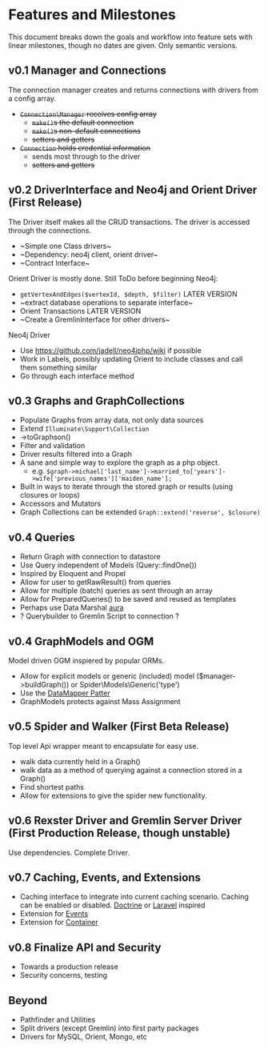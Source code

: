 # Features and Milestones
This document breaks down the goals and workflow into feature sets with linear milestones, though no dates are given. Only semantic versions.

## v0.1 Manager and Connections
The connection manager creates and returns connections with drivers from a config array. 
  * ~~`Connection\Manager` receives config array~~
    * ~~`make()`s the default connection~~
    * ~~`make()`s non-default connections~~
    * ~~setters and getters~~
  * ~~`Connection` holds credential information~~
    * sends most through to the driver
    * ~~setters and getters~~
  
## v0.2 DriverInterface and Neo4j and Orient Driver (First Release)
The Driver itself makes all the CRUD transactions. The driver is accessed through the connections.
  * ~Simple one Class drivers~
  * ~Dependency: neo4j client, orient driver~
  * ~Contract Interface~
  
  Orient Driver is mostly done. Still ToDo before beginning Neo4j:
  * `getVertexAndEdges($vertexId, $depth, $filter)` LATER VERSION
  * ~extract database operations to separate interface~
  * Orient Transactions LATER VERSION
  * ~Create a GremlinInterface for other drivers~
  
  Neo4j Driver
  * Use https://github.com/jadell/neo4jphp/wiki if possible
  * Work in Labels, possibly updating Orient to include classes and call them something similar
  * Go through each interface method
  
## v0.3 Graphs and GraphCollections
  * Populate Graphs from array data, not only data sources
  * Extend `Illuminate\Support\Collection`
  * ->toGraphson()
  * Filter and validation
  * Driver results filtered into a Graph
  * A sane and simple way to explore the graph as a php object.
    * e.g. `$graph->michael['last_name']->married_to['years']->wife['previous_names']['maiden_name'];`
  * Built in ways to iterate through the stored graph or results (using closures or loops)
  * Accessors and Mutators
  * Graph Collections can be extended `Graph::extend('reverse', $closure)`
  
## v0.4 Queries
  * Return Graph with connection to datastore
  * Use Query independent of Models (Query::findOne())
  * Inspired by Eloquent and Propel
  * Allow for user to getRawResult() from queries
  * Allow for multiple (batch) queries as sent through an array
  * Allow for PreparedQueries() to be saved and reused as templates
  * Perhaps use Data Marshal [aura](https://github.com/auraphp/Aura.Marshal/tree/master)
  * ? Querybuilder to Gremlin Script to connection ?

## v0.4 GraphModels and OGM
Model driven OGM inspiered by popular ORMs.
  * Allow for explicit models or generic (included) model ($manager->buildGraph()) or Spider\Models\Generic('type')
  * Use the [DataMapper Patter](http://martinfowler.com/eaaCatalog/dataMapper.html)
  * GraphModels protects against Mass Assignment

## v0.5 Spider and Walker (First Beta Release)
Top level Api wrapper meant to encapsulate for easy use.
  * walk data currently held in a Graph()
  * walk data as a method of querying against a connection stored in a Graph()
  * Find shortest paths
  * Allow for extensions to give the spider new functionality.

## v0.6 Rexster Driver and Gremlin Server Driver (First Production Release, though unstable)
Use dependencies. Complete Driver.

## v0.7 Caching, Events, and Extensions
  * Caching interface to integrate into current caching scenario. Caching can be enabled or disabled.
   [Doctrine](https://packagist.org/packages/doctrine/cache) or [Laravel](https://packagist.org/packages/illuminate/cache) inspired
  * Extension for [Events](http://event.thephpleague.com/2.0/)
  * Extension for [Container](http://container.thephpleague.com/)
  
## v0.8 Finalize API and Security
  * Towards a production release
  * Security concerns, testing

## Beyond
  * Pathfinder and Utilities
  * Split drivers (except Gremlin) into first party packages
  * Drivers for MySQL, Orient, Mongo, etc

  